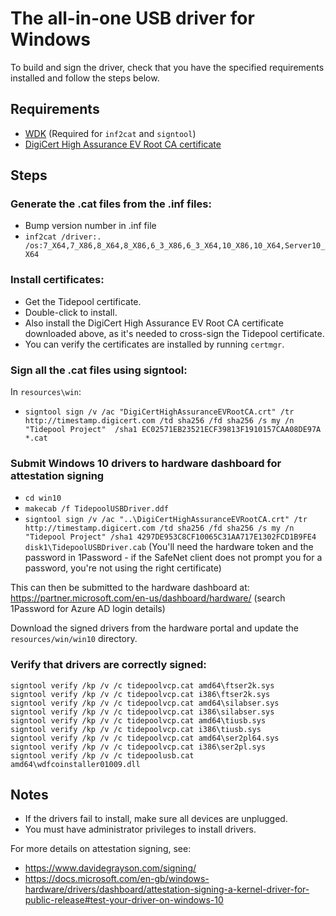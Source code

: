 # The all-in-one USB driver for Windows

To build and sign the driver, check that you have the specified requirements installed and follow the steps below.

## Requirements

- [WDK](https://msdn.microsoft.com/en-us/windows/hardware/gg454513.aspx) (Required for `inf2cat` and `signtool`)
- [DigiCert High Assurance EV Root CA certificate](https://docs.microsoft.com/en-gb/windows-hardware/drivers/install/cross-certificates-for-kernel-mode-code-signing)

## Steps

### Generate the .cat files from the .inf files:
- Bump version number in .inf file
- `inf2cat /driver:. /os:7_X64,7_X86,8_X64,8_X86,6_3_X86,6_3_X64,10_X86,10_X64,Server10_X64`

### Install certificates:

- Get the Tidepool certificate.
- Double-click to install.
- Also install the DigiCert High Assurance EV Root CA certificate downloaded above, as it's needed to cross-sign the Tidepool certificate.
- You can verify the certificates are installed by running `certmgr`.

### Sign all the .cat files using signtool:

In `resources\win`:

- `signtool sign /v /ac "DigiCertHighAssuranceEVRootCA.crt" /tr http://timestamp.digicert.com /td sha256 /fd sha256 /s my /n "Tidepool Project"  /sha1 EC02571EB23521ECF39813F1910157CAA08DE97A *.cat`

### Submit Windows 10 drivers to hardware dashboard for attestation signing

- `cd win10`
- `makecab /f TidepoolUSBDriver.ddf`
- `signtool sign /v /ac "..\DigiCertHighAssuranceEVRootCA.crt" /tr http://timestamp.digicert.com /td sha256 /fd sha256 /s my /n "Tidepool Project" /sha1 4297DE953C8CF10065C31AA717E1302FCD1B9FE4 disk1\TidepoolUSBDriver.cab` (You'll need the hardware token and the password in 1Password - if the SafeNet client does not prompt you for a password, you're not using the right certificate)

This can then be submitted to the hardware dashboard at: https://partner.microsoft.com/en-us/dashboard/hardware/ (search 1Password for Azure AD login details)

Download the signed drivers from the hardware portal and update the `resources/win/win10` directory.

### Verify that drivers are correctly signed:

	signtool verify /kp /v /c tidepoolvcp.cat amd64\ftser2k.sys
	signtool verify /kp /v /c tidepoolvcp.cat i386\ftser2k.sys
	signtool verify /kp /v /c tidepoolvcp.cat amd64\silabser.sys
	signtool verify /kp /v /c tidepoolvcp.cat i386\silabser.sys
	signtool verify /kp /v /c tidepoolvcp.cat amd64\tiusb.sys
	signtool verify /kp /v /c tidepoolvcp.cat i386\tiusb.sys
	signtool verify /kp /v /c tidepoolvcp.cat amd64\ser2pl64.sys
	signtool verify /kp /v /c tidepoolvcp.cat i386\ser2pl.sys
	signtool verify /kp /v /c tidepoolusb.cat amd64\wdfcoinstaller01009.dll

## Notes

- If the drivers fail to install, make sure all devices are unplugged.
- You must have administrator privileges to install drivers.

For more details on attestation signing, see:
- https://www.davidegrayson.com/signing/
- https://docs.microsoft.com/en-gb/windows-hardware/drivers/dashboard/attestation-signing-a-kernel-driver-for-public-release#test-your-driver-on-windows-10

